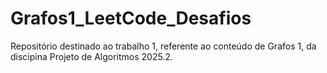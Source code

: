 # Grafos1_LeetCode_Desafios
Repositório destinado ao trabalho 1, referente ao conteúdo de Grafos 1, da discipina Projeto de Algoritmos 2025.2.
